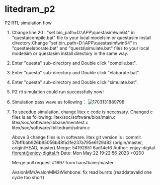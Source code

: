 # litedram_p2
P2 RTL simulation flow
1. Change line 20 : "set bin_path=D:\\APP\\questasim\\win64" in "questa\compile.bat" file to your local modelsim or questasim install directory;Change "set bin_path=D:\\APP\\questasim\\win64" in "questa\elaborate.bat" and  "questa\simulate.bat" files to your local modelsim or questasim install directory in the same way.
2. Enter "questa" sub-directory and Double click "compile.bat".
3. Enter "questa" sub-directory and Double click "elaborate.bat".
4. Enter "questa" sub-directory and Double click "simulate.bat".
5. P2 rtl simulation could run successfully now!
6. Simulation pass wave as following：
   ![1703131889798](https://github.com/chinafpga/litedram_p2/assets/522003/f369f022-d456-4d3c-853d-559a2420c1f3)

7. To speedup simulation, change litex c code is necessary. Changed c files is as following:
   litex/soc/software/bios/main.c
   litex/soc/software/libbase/memtest.c
   litex/soc/software/liblitedram/sdram.c

   Above 3 change files is in software. litex git version is :
   commit 57bffbbb926b95056b48fa2fe237a795e6129d82 (origin/master, origin/HEAD, master)
   Merge: 54192651 6ad14ef6
   Author: enjoy-digital <florent@enjoy-digital.fr>
   Date:   Mon May 22 19:22:56 2023 +0200

   Merge pull request #1697 from hansfbaier/master
    
   AvalonMM/AvalonMM2Wishbone: fix read bursts (readdatavalid one cycle too short)

